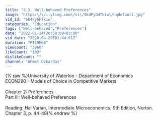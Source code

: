 ```yaml
---
title: "2.3. Well-behaved Preferences"
image: "https:\/\/i.ytimg.com\/vi\/Sk4FyGHTkiw\/hqdefault.jpg"
vid_id: "Sk4FyGHTkiw"
categories: "Education"
tags: ["Well-behaved","Preferences"]
date: "2022-01-24T20:50:09+03:00"
vid_date: "2020-04-29T01:44:01Z"
duration: "PT19M6S"
viewcount: "3960"
likeCount: "102"
dislikeCount: ""
channel: "Ahmet Ozkardas"
---
```

{% raw %}University of Waterloo - Department of Economics<br />ECON290 - Models of Choice in Competitive Markets<br /><br />Chapter 2: Preferences<br />Part III: Well-behaved Preferences <br /><br />Reading: Hal Varian, Intermediate Microeconomics, 9th Edition, Norton. Chapter 3, p. 44-48{% endraw %}
